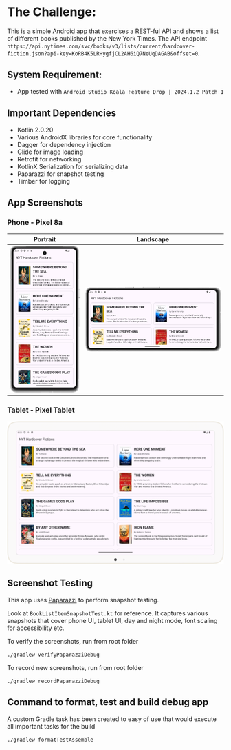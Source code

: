 # The Challenge:

This is a simple Android app that exercises a REST-ful API and shows a list of different books published by the New York Times. The API endpoint `https://api.nytimes.com/svc/books/v3/lists/current/hardcover-fiction.json?api-key=KoRB4K5LRHygfjCL2AH6iQ7NeUqDAGAB&offset=0`. 

## System Requirement:

- App tested with `Android Studio Koala Feature Drop | 2024.1.2 Patch 1`

## Important Dependencies

- Kotlin 2.0.20
- Various AndroidX libraries for core functionality
- Dagger for dependency injection
- Glide for image loading
- Retrofit for networking
- KotlinX Serialization for serializing data
- Paparazzi for snapshot testing
- Timber for logging

## App Screenshots

### Phone - Pixel 8a

| Portrait                     | Landscape                         |
|------------------------------|-----------------------------------|
| ![](screenshot_pixel_8a.png) | ![](screenshot_pixel_8a_land.png) |

### Tablet - Pixel Tablet

![](screenshot_pixel_tablet.png)

## Screenshot Testing

This app uses [Paparazzi](https://cashapp.github.io/paparazzi/) to perform snapshot testing.

Look at `BookListItemSnapshotTest.kt` for reference. It captures various snapshots that cover phone
UI, tablet UI, day and night mode, font scaling for accessibility etc.

To verify the screenshots, run from root folder
```shell
./gradlew verifyPaparazziDebug
```

To record new screenshots, run from root folder
```shell
./gradlew recordPaparazziDebug
```

## Command to format, test and build debug app

A custom Gradle task has been created to easy of use that would execute all important tasks for the build

```shell
./gradlew formatTestAssemble
```